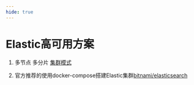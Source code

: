 ```yaml
---
hide: true
---
```

# Elastic高可用方案

1. 多节点 多分片 [集群模式](https://blog.csdn.net/qq_41167306/article/details/122967059)

2. 官方推荐的使用docker-compose搭建Elastic集群[bitnami/elasticsearch](https://registry.hub.docker.com/r/bitnami/elasticsearch)